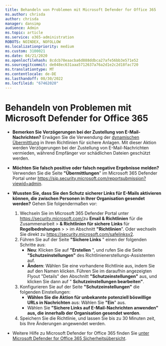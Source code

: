 ```yaml
---
title: Behandeln von Problemen mit Microsoft Defender for Office 365
ms.author: chrisda
author: chrisda
manager: dansimp
audience: Admin
ms.topic: article
ms.service: o365-administration
ROBOTS: NOINDEX, NOFOLLOW
ms.localizationpriority: medium
ms.custom: 3100021
ms.date: 04/21/2020
ms.openlocfilehash: 8cdcb78eaacba6d888ddbca27afe56bb3e571e52
ms.sourcegitcommit: de048ec631aaa5712637a76a2d1e2c2d18fac720
ms.translationtype: MT
ms.contentlocale: de-DE
ms.lasthandoff: 08/30/2022
ms.locfileid: "67462020"
---
```

# <a name="troubleshoot-issues-with-microsoft-defender-for-office-365"></a>Behandeln von Problemen mit Microsoft Defender for Office 365

- **Bemerken Sie Verzögerungen bei der Zustellung von E-Mail-Nachrichten?** Erwägen Sie die Verwendung der [dynamischen Übermittlung](https://docs.microsoft.com/microsoft-365/security/office-365-security/safe-attachments#dynamic-delivery-in-safe-attachments-policies) in Ihren Richtlinien für sichere Anlagen. Mit dieser Aktion werden Verzögerungen bei der Zustellung von E-Mail-Nachrichten vermieden, während Empfänger vor schädlichen Dateien geschützt werden.
- **Möchten Sie falsch positive oder falsch negative Ergebnisse melden?** Verwenden Sie die Seite **"Übermittlungen**" im Microsoft 365 Defender Portal unter <https://sip.security.microsoft.com/reportsubmission?viewid=admin>.
- **Wussten Sie, dass Sie den Schutz sicherer Links für E-Mails aktivieren können, die zwischen Personen in Ihrer Organisation gesendet werden?** Gehen Sie folgendermaßen vor:
  1. Wechseln Sie im Microsoft 365 Defender Portal unter <https://security.microsoft.com/>zu **Email & Richtlinien** für die Zusammenarbeit \> **& Richtlinien für sichere** **Links** für **Regelbedrohungen** \> \> im Abschnitt **"Richtlinien**". Oder wechseln Sie direkt zu <https://security.microsoft.com/safelinksv2>.
  2. Führen Sie auf der Seite **"Sichere Links** " einen der folgenden Schritte aus:
     - **Neu**: Klicken Sie auf **"Erstellen** ", und rufen Sie die Seite **"Schutzeinstellungen"** des Richtlinienerstellungs-Assistenten auf.
     - **Ändern**: Wählen Sie eine vorhandene Richtlinie aus, indem Sie auf den Namen klicken. Führen Sie im daraufhin angezeigten Flyout "Details" den Abschnitt **"Schutzeinstellungen"** aus, und klicken Sie dann auf " **Schutzeinstellungen bearbeiten"**.
  3. Konfigurieren Sie auf der Seite **"Schutzeinstellungen"** die folgenden Einstellungen:
     - **Wählen Sie die Aktion für unbekannte potenziell böswillige URLs in Nachrichten** aus: Wählen Sie **"Ein**" aus.
     - Wählen Sie **"Sichere Links auf E-Mail-Nachrichten anwenden" aus, die innerhalb der Organisation gesendet werden**.
  4. Speichern Sie die Richtlinie, und lassen Sie bis zu 30 Minuten zeit, bis Ihre Änderungen angewendet werden.

- Weitere Hilfe zu Microsoft Defender for Office 365 finden Sie [unter Microsoft Defender for Office 365 Sicherheitsübersicht](https://docs.microsoft.com/microsoft-365/security/office-365-security/overview).
